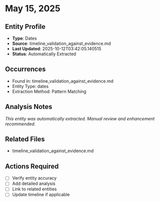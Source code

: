 # May 15, 2025

## Entity Profile
- **Type**: Dates
- **Source**: timeline_validation_against_evidence.md
- **Last Updated**: 2025-10-12T03:42:05.140515
- **Status**: Automatically Extracted

## Occurrences
- Found in: timeline_validation_against_evidence.md
- Entity Type: dates
- Extraction Method: Pattern Matching

## Analysis Notes
*This entity was automatically extracted. Manual review and enhancement recommended.*

## Related Files
- timeline_validation_against_evidence.md

## Actions Required
- [ ] Verify entity accuracy
- [ ] Add detailed analysis
- [ ] Link to related entities
- [ ] Update timeline if applicable
